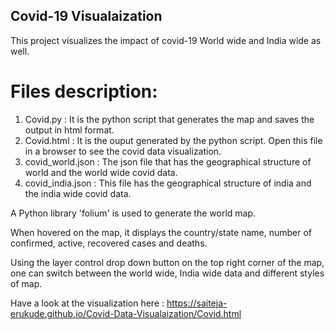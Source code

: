 ## Covid-19 Visualaization

This project visualizes the impact of covid-19 World wide and India wide as well.

Files description:
==================

1. Covid.py         :   It is the python script that generates the map and saves the output in html format.
2. Covid.html       :   It is the ouput generated by the python script. Open this file in a browser to see the covid data visualization.
3. covid_world.json :   The json file that has the geographical structure of world and the world wide covid data.
4. covid_india.json :   This file has the geographical structure of india and the india wide covid data.

A Python library 'folium' is used to generate the world map. 

When hovered on the map, it displays the country/state name, number of confirmed, active, recovered cases and deaths. 

Using the layer control drop down button on the top right corner of the map, one can switch between the world wide, India wide data and different styles of map.

Have a look at the visualization here : https://saiteja-erukude.github.io/Covid-Data-Visualaization/Covid.html
